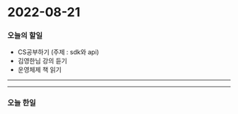 2022-08-21
==========

### 오늘의 할일
* CS공부하기 (주제 : sdk와 api)
* 김영한님 강의 듣기
* 운영체제 책 읽기

<hr/>
<hr/>

### 오늘 한일